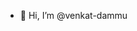 - 👋 Hi, I’m @venkat-dammu
<!---
venkat-dammu/venkat-dammu is a ✨ special ✨ repository because its `README.md` (this file) appears on your GitHub profile.
You can click the Preview link to take a look at your changes.
--->
